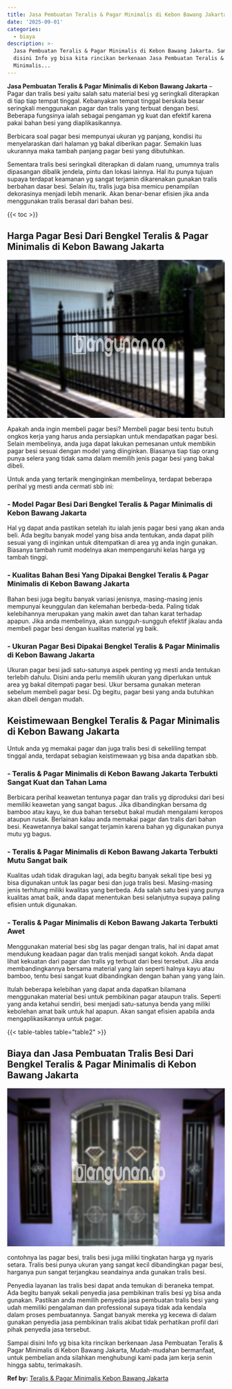 ```yaml
---
title: Jasa Pembuatan Teralis & Pagar Minimalis di Kebon Bawang Jakarta
date: '2025-09-01'
categories:
  - biaya
description: >-
  Jasa Pembuatan Teralis & Pagar Minimalis di Kebon Bawang Jakarta. Sampai
  disini Info yg bisa kita rincikan berkenaan Jasa Pembuatan Teralis & Pagar
  Minimalis...
---
```


**Jasa Pembuatan Teralis & Pagar Minimalis di Kebon Bawang Jakarta** – Pagar dan tralis besi yaitu salah satu material besi yg seringkali diterapkan di tiap tiap tempat tinggal. Kebanyakan tempat tinggal berskala besar seringkali menggunakan pagar dan tralis yang terbuat dengan besi. Beberapa fungsinya ialah sebagai pengaman yg kuat dan efektif karena pakai bahan besi yang diaplikasikannya.

Berbicara soal pagar besi mempunyai ukuran yg panjang, kondisi itu menyelaraskan dari halaman yg bakal diberikan pagar. Semakin luas ukurannya maka tambah panjang pagar besi yang dibutuhkan.

Sementara tralis besi seringkali diterapkan di dalam ruang, umumnya tralis dipasangan dibalik jendela, pintu dan lokasi lainnya. Hal itu punya tujuan supaya terdapat keamanan yg sangat terjamin dikarenakan gunakan tralis berbahan dasar besi. Selain itu, tralis juga bisa memicu penampilan dekorasinya menjadi lebih menarik. Akan benar-benar efisien jika anda menggunakan tralis berasal dari bahan besi.

{{< toc >}}

## Harga Pagar Besi Dari Bengkel Teralis & Pagar Minimalis di Kebon Bawang Jakarta

![Jasa Pembuatan Teralis & Pagar Minimalis di Kebon Bawang Jakarta](/images/pagar-minimalis-murah-39.png)

Apakah anda ingin membeli pagar besi? Membeli pagar besi tentu butuh ongkos kerja yang harus anda persiapkan untuk mendapatkan pagar besi. Selain membelinya, anda juga dapat lakukan pemesanan untuk membikin pagar besi sesuai dengan model yang diinginkan. Biasanya tiap tiap orang punya selera yang tidak sama dalam memilih jenis pagar besi yang bakal dibeli.

Untuk anda yang tertarik menginginkan membelinya, terdapat beberapa perihal yg mesti anda cermati sbb ini:
### \- Model Pagar Besi Dari Bengkel Teralis & Pagar Minimalis di Kebon Bawang Jakarta

Hal yg dapat anda pastikan setelah itu ialah jenis pagar besi yang akan anda beli. Ada begitu banyak model yang bisa anda tentukan, anda dapat pilih sesuai yang di inginkan untuk ditempatkan di area yg anda ingin gunakan. Biasanya tambah rumit modelnya akan mempengaruhi kelas harga yg tambah tinggi.

### \- Kualitas Bahan Besi Yang Dipakai Bengkel Teralis & Pagar Minimalis di Kebon Bawang Jakarta

Bahan besi juga begitu banyak variasi jenisnya, masing-masing jenis mempunyai keunggulan dan kelemahan berbeda-beda. Paling tidak kelebihannya merupakan yang makin awet dan tahan karat terhadap apapun. Jika anda membelinya, akan sungguh-sungguh efektif jikalau anda membeli pagar besi dengan kualitas material yg baik.

### \- Ukuran Pagar Besi Dipakai Bengkel Teralis & Pagar Minimalis di Kebon Bawang Jakarta

Ukuran pagar besi jadi satu-satunya aspek penting yg mesti anda tentukan terlebih dahulu. Disini anda perlu memilih ukuran yang diperlukan untuk area yg bakal ditempati pagar besi. Ukur bersama gunakan meteran sebelum membeli pagar besi. Dg begitu, pagar besi yang anda butuhkan akan dibeli dengan mudah.

## Keistimewaan Bengkel Teralis & Pagar Minimalis di Kebon Bawang Jakarta

Untuk anda yg memakai pagar dan juga tralis besi di sekeliling tempat tinggal anda, terdapat sebagian keistimewaan yg bisa anda dapatkan sbb.

### \- Teralis & Pagar Minimalis di Kebon Bawang Jakarta Terbukti Sangat Kuat dan Tahan Lama

Berbicara perihal keawetan tentunya pagar dan tralis yg diproduksi dari besi memiliki keawetan yang sangat bagus. Jika dibandingkan bersama dg bamboo atau kayu, ke dua bahan tersebut bakal mudah mengalami keropos ataupun rusak. Berlainan kalau anda memakai pagar dan tralis dari bahan besi. Keawetannya bakal sangat terjamin karena bahan yg digunakan punya mutu yg bagus.

### \- Teralis & Pagar Minimalis di Kebon Bawang Jakarta Terbukti Mutu Sangat baik

Kualitas udah tidak diragukan lagi, ada begitu banyak sekali tipe besi yg bisa digunakan untuk las pagar besi dan juga tralis besi. Masing-masing jenis terhitung miliki kwalitas yang berbeda. Ada salah satu besi yang punya kualitas amat baik, anda dapat menentukan besi selanjutnya supaya paling efisien untuk digunakan.

### \- Teralis & Pagar Minimalis di Kebon Bawang Jakarta Terbukti Awet

Menggunakan material besi sbg las pagar dengan tralis, hal ini dapat amat mendukung keadaan pagar dan tralis menjadi sangat kokoh. Anda dapat lihat kekuatan dari pagar dan tralis yg terbuat dari besi tersebut. Jika anda membandingkannya bersama material yang lain seperti halnya kayu atau bamboo, tentu besi sangat kuat dibandingkan dengan bahan yang yang lain.

Itulah beberapa kelebihan yang dapat anda dapatkan bilamana menggunakan material besi untuk pembikinan pagar ataupun tralis. Seperti yang anda ketahui sendiri, besi menjadi satu-satunya benda yang miliki kebolehan amat baik untuk hal apapun. Akan sangat efisien apabila anda mengaplikasikannya untuk pagar.

{{< table-tables table="table2" >}}

## Biaya dan Jasa Pembuatan Tralis Besi Dari Bengkel Teralis & Pagar Minimalis di Kebon Bawang Jakarta

![Jasa Pembuatan Teralis & Pagar Minimalis di Kebon Bawang Jakarta](/images/teralis-minimalis-murah-18.png)

contohnya las pagar besi, tralis besi juga miliki tingkatan harga yg nyaris setara. Tralis besi punya ukuran yang sangat kecil dibandingkan pagar besi, harganya pun sangat terjangkau seandainya anda gunakan tralis besi.

Penyedia layanan las tralis besi dapat anda temukan di beraneka tempat. Ada begitu banyak sekali penyedia jasa pembikinan tralis besi yg bisa anda gunakan. Pastikan anda memilih penyedia jasa pembuatan tralis besi yang udah memiliki pengalaman dan professional supaya tidak ada kendala dalam proses pembuatannya. Sangat banyak mereka yg kecewa di dalam gunakan penyedia jasa pembikinan tralis akibat tidak perhatikan profil dari pihak penyedia jasa tersebut.

Sampai disini Info yg bisa kita rincikan berkenaan Jasa Pembuatan Teralis & Pagar Minimalis di Kebon Bawang Jakarta, Mudah-mudahan bermanfaat, untuk pembelian anda silahkan menghubungi kami pada jam kerja senin hingga sabtu, terimakasih.

**Ref by:** [Teralis & Pagar Minimalis Kebon Bawang Jakarta](https://id.wikipedia.org/wiki/Teralis)
